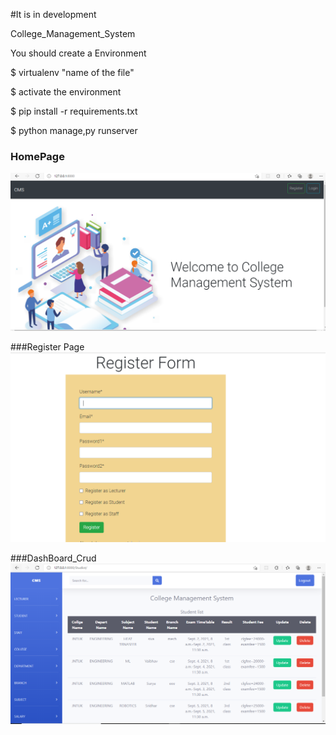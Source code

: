 #It is in development
 
 College_Management_System

You should create a Environment

$ virtualenv "name of the file"

$ activate the environment

$ pip install -r requirements.txt 


$ python manage,py runserver


###  HomePage
![HomePage](static/images/homepage.PNG)



###Register Page
![Register page](static/images/register.PNG)

###DashBoard_Crud
![Dashboard](static/images/Dashboard_with_student_details_crud.PNG)

























